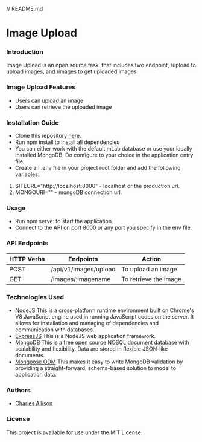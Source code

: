 // README.md

# Image Upload

### Introduction

Image Upload is an open source task, that includes two endpoint, /upload to upload images, and /images to get uploaded images.

### Image Upload Features

- Users can upload an image
- Users can retrieve the uploaded image

### Installation Guide

- Clone this repository [here](https://github.com/allisoncharles/image-upload.git).
- Run npm install to install all dependencies
- You can either work with the default mLab database or use your locally installed MongoDB. Do configure to your choice in the application entry file.
- Create an .env file in your project root folder and add the following variables.

1. SITEURL="http://localhost:8000" - localhost or the production url.
2. MONGOURI="" - mongoDB connection url.

### Usage

- Run npm serve: to start the application.
- Connect to the API on port 8000 or any port you specify in the env file.

### API Endpoints

| HTTP Verbs | Endpoints             | Action                |
| ---------- | --------------------- | --------------------- |
| POST       | /api/v1/images/upload | To upload an image    |
| GET        | /images/:imagename    | To retrieve the image |

### Technologies Used

- [NodeJS](https://nodejs.org/) This is a cross-platform runtime environment built on Chrome's V8 JavaScript engine used in running JavaScript codes on the server. It allows for installation and managing of dependencies and communication with databases.
- [ExpressJS](https://www.expresjs.org/) This is a NodeJS web application framework.
- [MongoDB](https://www.mongodb.com/) This is a free open source NOSQL document database with scalability and flexibility. Data are stored in flexible JSON-like documents.
- [Mongoose ODM](https://mongoosejs.com/) This makes it easy to write MongoDB validation by providing a straight-forward, schema-based solution to model to application data.

### Authors

- [Charles Allison](https://github.com/allisoncharles)

### License

This project is available for use under the MIT License.
